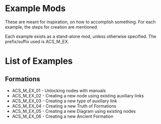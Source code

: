# Example Mods
These are meant for inspiration, on how to accomplish something. For each example, the steps for creation are mentioned.

Each example exists as a stand-alone mod, unless otherwise specified. The prefix/suffix used is ACS_M_EX.
# List of Examples
## Formations
* ACS_M_EX_01 - Unlocking nodes with manuals
* ACS_M_EX_02 - Creating a new node using existing auxiliary links
* ACS_M_EX_03 - Creating a new type of auxiliary link
* ACS_M_EX_04 - Creating a new Truth of Formations
* ACS_M_EX_05 - Creating a new Diagram using existing nodes
* ACS_M_EX_06 - Creating a new Ancient Formation

